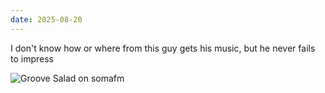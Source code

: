 ```yaml
---
date: 2025-08-20
---
```

I don't know how or where from this guy gets his music, but he never fails to impress

![Groove Salad on somafm](/media/groove_salad.png)
